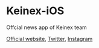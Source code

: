 # Keinex-iOS
Offcial news app of Keinex team

[Official website](http://keinex.com), [Twitter](https://twitter.com/keinex_com), [Instagram](https://www.instagram.com/keinex)
